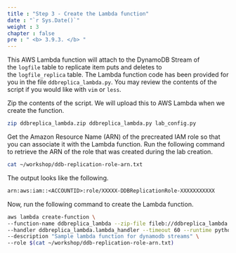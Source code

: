 ```yaml
---
title : "Step 3 - Create the Lambda function"
date : "`r Sys.Date()`"
weight : 3
chapter : false
pre : " <b> 3.9.3. </b> "
---
```

This AWS Lambda function will attach to the DynamoDB Stream of the `logfile` table to replicate item puts and deletes to the `logfile_replica` table. The Lambda function code has been provided for you in the file `ddbreplica_lambda.py`. You may review the contents of the script if you would like with `vim` or `less`.

Zip the contents of the script. We will upload this to AWS Lambda when we create the function.

```bash
zip ddbreplica_lambda.zip ddbreplica_lambda.py lab_config.py
```

Get the Amazon Resource Name (ARN) of the precreated IAM role so that you can associate it with the Lambda function. Run the following command to retrieve the ARN of the role that was created during the lab creation.

```bash
cat ~/workshop/ddb-replication-role-arn.txt
```

The output looks like the following.

```txt
arn:aws:iam::<ACCOUNTID>:role/XXXXX-DDBReplicationRole-XXXXXXXXXXX
```

Now, run the following command to create the Lambda function.

```bash
aws lambda create-function \
--function-name ddbreplica_lambda --zip-file fileb://ddbreplica_lambda.zip \
--handler ddbreplica_lambda.lambda_handler --timeout 60 --runtime python3.7 \
--description "Sample lambda function for dynamodb streams" \
--role $(cat ~/workshop/ddb-replication-role-arn.txt)
```